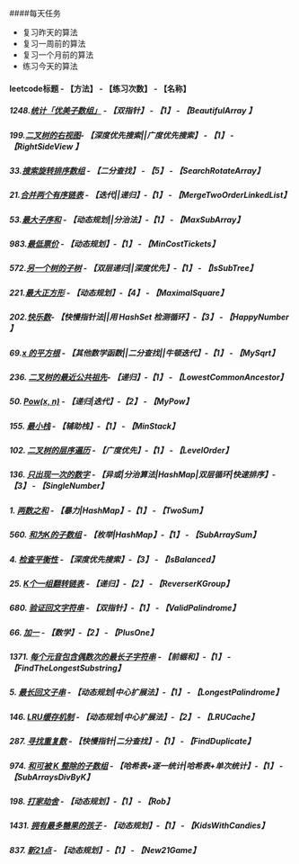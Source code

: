 ####每天任务
- 复习昨天的算法
- 复习一周前的算法
- 复习一个月前的算法
- 练习今天的算法

#### **leetcode标题 - 【方法】 - 【练习次数】 - 【名称】**

##### **1248.[统计「优美子数组」](https://github.com/stephenZkang/learn/blob/master/leetcode/leetcode-java/src/main/java/com/leetcode/qiaok/practice1/BeautifulArray.java) - 【双指针】 - 【1】 - 【BeautifulArray 】**

##### **199.[二叉树的右视图](https://github.com/stephenZkang/learn/blob/master/leetcode/leetcode-java/src/main/java/com/leetcode/qiaok/practice1/RightSideView.java)- 【深度优先搜索||广度优先搜索】 - 【1】 - 【RightSideView 】**

##### **33.[搜索旋转排序数组](https://github.com/stephenZkang/learn/blob/master/leetcode/leetcode-java/src/main/java/com/leetcode/qiaok/practice1/SearchRotateArray.java) - 【二分查找】 - 【5】 - 【SearchRotateArray】**

##### **21.[合并两个有序链表](https://github.com/stephenZkang/learn/blob/master/leetcode/leetcode-java/src/main/java/com/leetcode/qiaok/practice1/MergeTwoOrderLinkedList.java) - 【迭代||递归】-【1】 - 【MergeTwoOrderLinkedList】**

##### **53.[最大子序和](https://github.com/stephenZkang/learn/blob/master/leetcode/leetcode-java/src/main/java/com/leetcode/qiaok/practice1/MaxSubArray.java) - 【动态规划||分治法】-【1】 - 【MaxSubArray】**

##### **983.[最低票价](https://github.com/stephenZkang/learn/blob/master/leetcode/leetcode-java/src/main/java/com/leetcode/qiaok/practice1/MinCostTickets.java) - 【动态规划】-【1】 - 【MinCostTickets】**

##### **572.[另一个树的子树](https://github.com/stephenZkang/learn/blob/master/leetcode/leetcode-java/src/main/java/com/leetcode/qiaok/practice1/IsSubtree.java) - 【双层递归||深度优先】-【1】 - 【IsSubTree】**

##### **221.[最大正方形](https://github.com/stephenZkang/learn/blob/master/leetcode/leetcode-java/src/main/java/com/leetcode/qiaok/practice1/MaximalSquare.java) - 【动态规划】-【4】 - 【MaximalSquare】**

##### 202.[快乐数](https://github.com/stephenZkang/learn/blob/master/leetcode/leetcode-java/src/main/java/com/leetcode/qiaok/practice1/HappyNumber.java)- 【快慢指针法||用 HashSet 检测循环】-【3】 - 【HappyNumber 】

##### **69.[x 的平方根](https://github.com/stephenZkang/learn/blob/master/leetcode/leetcode-java/src/main/java/com/leetcode/qiaok/practice1/MySqrt.java) - 【其他数学函数||二分查找||牛顿迭代】-【1】 - 【MySqrt】**

##### **236. [二叉树的最近公共祖先](https://github.com/stephenZkang/learn/blob/master/leetcode/leetcode-java/src/main/java/com/leetcode/qiaok/practice1/LowestCommonAncestor.java)- 【递归】-【1】 - 【LowestCommonAncestor】**

##### **50. [Pow(x, n)](https://github.com/stephenZkang/learn/blob/master/leetcode/leetcode-java/src/main/java/com/leetcode/qiaok/practice1/MyPow.java) - 【递归|迭代】-【2】 - 【MyPow】**

##### **155. [最小栈](https://github.com/stephenZkang/learn/blob/master/leetcode/leetcode-java/src/main/java/com/leetcode/qiaok/practice1/MinStack.java) - 【辅助栈】-【1】 - 【MinStack】**

##### **102. [二叉树的层序遍历](https://github.com/stephenZkang/learn/blob/master/leetcode/leetcode-java/src/main/java/com/leetcode/qiaok/practice1/LevelOrder.java) - 【广度优先】-【1】 - 【LevelOrder】**

##### **136. [只出现一次的数字](https://github.com/stephenZkang/learn/blob/master/leetcode/leetcode-java/src/main/java/com/leetcode/qiaok/practice1/SingleNumber.java) - 【异或|分治算法|HashMap|双层循环|快速排序】-【3】 - 【SingleNumber】**

##### **1. [两数之和](https://github.com/stephenZkang/learn/blob/master/leetcode/leetcode-java/src/main/java/com/leetcode/qiaok/practice1/TwoSum.java) - 【暴力|HashMap】-【1】 - 【TwoSum】**

##### **560. [和为K的子数组](https://github.com/stephenZkang/learn/blob/master/leetcode/leetcode-java/src/main/java/com/leetcode/qiaok/practice1/SubArraySum.java) - 【枚举|HashMap】-【1】 - 【SubArraySum】**

##### **4. [检查平衡性](https://github.com/stephenZkang/learn/blob/master/leetcode/leetcode-java/src/main/java/com/leetcode/qiaok/practice1/IsBalanced.java) - 【深度优先搜索】-【3】 - 【IsBalanced】**

##### **25. [K个一组翻转链表](https://github.com/stephenZkang/learn/blob/master/leetcode/leetcode-java/src/main/java/com/leetcode/qiaok/practice1/ReverserKGroup.java) - 【递归】-【2】 - 【ReverserKGroup】**

##### **680. [验证回文字符串](https://github.com/stephenZkang/learn/blob/master/leetcode/leetcode-java/src/main/java/com/leetcode/qiaok/practice1/ValidPalindrome.java) - 【双指针】-【1】 - 【ValidPalindrome】**

##### **66. [加一](https://github.com/stephenZkang/learn/blob/master/leetcode/leetcode-java/src/main/java/com/leetcode/qiaok/practice1/PlusOne.java) - 【数学】-【2】 - 【PlusOne】**

##### **1371. [每个元音包含偶数次的最长子字符串](https://github.com/stephenZkang/learn/blob/master/leetcode/leetcode-java/src/main/java/com/leetcode/qiaok/practice1/FindTheLongestSubstring.java) - 【前缀和】-【1】 - 【FindTheLongestSubstring】**

##### **5. [最长回文子串](https://github.com/stephenZkang/learn/blob/master/leetcode/leetcode-java/src/main/java/com/leetcode/qiaok/practice1/LongestPalindrome.java) - 【动态规划|中心扩展法】-【1】 - 【LongestPalindrome】**

##### **146. [LRU缓存机制](https://github.com/stephenZkang/learn/blob/master/leetcode/leetcode-java/src/main/java/com/leetcode/qiaok/practice1/LRUCache.java) - 【动态规划|中心扩展法】-【2】 - 【LRUCache】**

##### **287. [寻找重复数](https://github.com/stephenZkang/learn/blob/master/leetcode/leetcode-java/src/main/java/com/leetcode/qiaok/practice1/FindDuplicate.java) - 【快慢指针|二分查找】-【1】 - 【FindDuplicate】**

##### **974. [和可被 K 整除的子数组](https://github.com/stephenZkang/learn/blob/master/leetcode/leetcode-java/src/main/java/com/leetcode/qiaok/practice1/SubArraysDivByK.java) - 【哈希表+逐一统计|哈希表+单次统计】-【1】 - 【SubArraysDivByK】**

##### **198. [打家劫舍](https://github.com/stephenZkang/learn/blob/master/leetcode/leetcode-java/src/main/java/com/leetcode/qiaok/practice1/Rob.java) - 【动态规划】-【1】 - 【Rob】**

##### **1431. [拥有最多糖果的孩子](https://github.com/stephenZkang/learn/blob/master/leetcode/leetcode-java/src/main/java/com/leetcode/qiaok/practice1/KidsWithCandies.java) - 【动态规划】-【1】 - 【KidsWithCandies】**

##### **837. [新21点](https://github.com/stephenZkang/learn/blob/master/leetcode/leetcode-java/src/main/java/com/leetcode/qiaok/practice1/New21Game.java) - 【动态规划】-【1】 - 【New21Game】**
